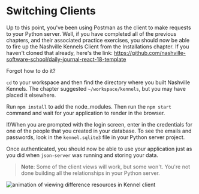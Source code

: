 # Switching Clients

Up to this point, you've been using Postman as the client to make requests to your Python server. Well, if you have completed all of the previous chapters, and their associated practice exercises, you should now be able to fire up the Nashville Kennels Client from the Installations chapter. If you haven't cloned that already, here's the link: https://github.com/nashville-software-school/daily-journal-react-18-template

Forgot how to do it?

`cd` to your workspace and then find the directory where you built Nashville Kennels. The chapter suggested `~/workspace/kennels`, but you may have placed it elsewhere.

Run `npm install` to add the node_modules. Then run the `npm start` command and wait for your application to render in the browser.

If/When you are prompted with the login screen, enter in the credentials for one of the people that you created in your database. To see the emails and passwords, look in the `kennel.sqlite3` file in your Python server project.

Once authenticated, you should now be able to use your application just as you did when `json-server` was running and storing your data.

> **Note**: Some of the client views will work, but some won't. You're not done building all the relationships in your Python server.

![animation of viewing difference resources in Kennel client](./images/kennel-react-client.gif)
